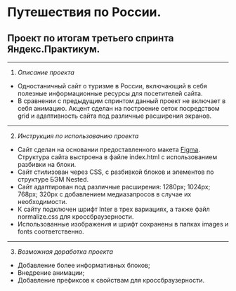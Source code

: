 # Путешествия по России.
## Проект по итогам третьего спринта Яндекс.Практикум.
------
1. *Описание проекта*
* Одностаничный сайт о туризме в России, включающий в себя полезные информационные ресурсы для посетителей сайта.
* В сравнении с предыдущим спринтом данный проект не включает в себя анимацию. Акцент сделан на построение сеток посредством grid и адаптивность сайта под различные расширения экранов.
------
2. *Инструкция по использованию проекта*
* Сайт сделан на основании предоставленного макета [Figma](https://www.figma.com/file/5S2WSbEFL6awjVWJ0NWL8Q/Sprint-3_-Russia-_-desktop-%2B-mobile?node-id=28503%3A0).
Структура сайта выстроена в файле index.html с использованием разбивки на блоки.
* Сайт стилизован через CSS, с разбивкой блоков и элементов по структуре БЭМ Nested.
* Сайт адаптирован под различные расширения: 1280px; 1024px; 768px; 320px с добавлением медиазапросов в случае их необходимости.
* К сайту подключен шрифт Inter в трех вариациях,  а также файл normalize.css для кроссбраузерности.
* Использованные изображения и шрифт сохранены в папках images и fonts соответственно.
------
3. *Возможная доработка проекта*
* Добавление более информативных блоков;
* Внедрение анимации;
* Добавление префиксов к свойствам для кроссбраузерности.